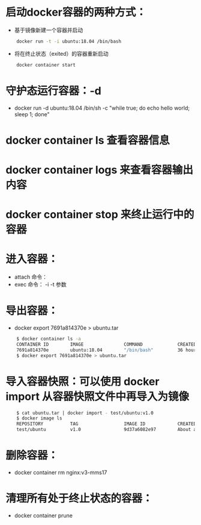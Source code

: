 # 启动docker容器的两种方式：
- 基于镜像新建一个容器并启动
```bash
    docker run -t -i ubuntu:18.04 /bin/bash

```

- 将在终止状态（exited）的容器重新启动
```bash
    docker container start
```

# 守护态运行容器：-d 
- docker run -d ubuntu:18.04 /bin/sh -c "while true; do echo hello world; sleep 1; done"

# docker container ls 查看容器信息

# docker container logs 来查看容器输出内容

# docker container stop 来终止运行中的容器 

# 进入容器：
- attach 命令：
- exec 命令：
    -i -t 参数

# 导出容器：
- docker export 7691a814370e > ubuntu.tar
```bash
    $ docker container ls -a
    CONTAINER ID        IMAGE               COMMAND             CREATED             STATUS                    PORTS               NAMES
    7691a814370e        ubuntu:18.04        "/bin/bash"         36 hours ago        Exited (0) 21 hours ago                       test
    $ docker export 7691a814370e > ubuntu.tar

```

# 导入容器快照：可以使用 docker import 从容器快照文件中再导入为镜像

```bash
    $ cat ubuntu.tar | docker import - test/ubuntu:v1.0
    $ docker image ls
    REPOSITORY          TAG                 IMAGE ID            CREATED              VIRTUAL SIZE
    test/ubuntu         v1.0                9d37a6082e97        About a minute ago   171.3 MB

```

# 删除容器：
- docker container rm nginx:v3-mms17 

# 清理所有处于终止状态的容器：
- docker container prune 